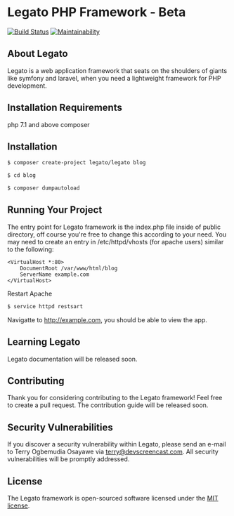 # Legato PHP Framework - Beta
[![Build Status](https://travis-ci.org/terdia/legato.svg?branch=master)](https://travis-ci.org/terdia/legato)
[![Maintainability](https://api.codeclimate.com/v1/badges/43a822fd888750a58205/maintainability)](https://codeclimate.com/github/terdia/legato/maintainability)
## About Legato

Legato is a web application framework that seats on the shoulders 
of giants like symfony and laravel, when you need a lightweight framework for PHP development. 

## Installation Requirements
php 7.1 and above
composer 

## Installation
```bash
$ composer create-project legato/legato blog

$ cd blog

$ composer dumpautoload
```

## Running Your Project
The entry point for Legato framework is the index.php file inside of public directory, off course you're free to change this according to your need. You may need to create an entry in /etc/httpd/vhosts (for apache users) similar to the following:

```
<VirtualHost *:80>
    DocumentRoot /var/www/html/blog
    ServerName example.com
</VirtualHost>
```
Restart Apache
```bash
$ service httpd restsart
```
Navigatte to http://example.com, you should be able to view the app.

## Learning Legato

Legato documentation will be released soon.

## Contributing

Thank you for considering contributing to the Legato framework! Feel free to create a pull request.
The contribution guide will be released soon.

## Security Vulnerabilities

If you discover a security vulnerability within Legato, 
please send an e-mail to Terry Ogbemudia Osayawe 
via [terry@devscreencast.com](mailto:terry@devscreencast.com). 
All security vulnerabilities will be promptly addressed.

## License

The Legato framework is open-sourced software 
licensed under the [MIT license](https://opensource.org/licenses/MIT).
